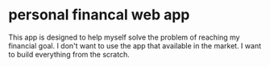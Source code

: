 # personal financal web app 
This app is designed to help myself solve the problem of reaching my financial goal. I don't want to use the app that available in the market. I want to build everything from the scratch. 
